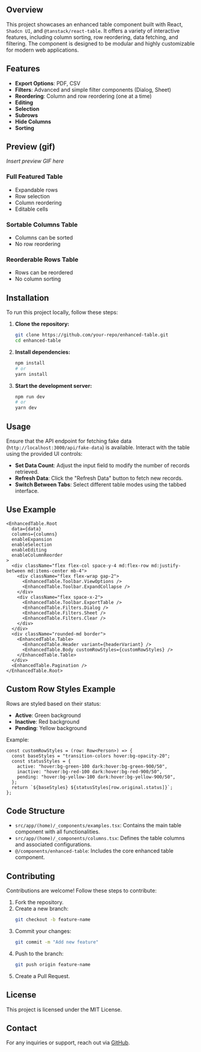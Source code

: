 ## Overview

This project showcases an enhanced table component built with React, `Shadcn UI`, and `@tanstack/react-table`. It offers a variety of interactive features, including column sorting, row reordering, data fetching, and filtering. The component is designed to be modular and highly customizable for modern web applications.

## Features

- **Export Options**: PDF, CSV
- **Filters**: Advanced and simple filter components (Dialog, Sheet)
- **Reordering**: Column and row reordering (one at a time)
- **Editing**
- **Selection**
- **Subrows**
- **Hide Columns**
- **Sorting**

## Preview (gif)

*Insert preview GIF here*

### Full Featured Table
- Expandable rows
- Row selection
- Column reordering
- Editable cells

### Sortable Columns Table
- Columns can be sorted
- No row reordering

### Reorderable Rows Table
- Rows can be reordered
- No column sorting

## Installation

To run this project locally, follow these steps:

1. **Clone the repository:**
   ```bash
   git clone https://github.com/your-repo/enhanced-table.git
   cd enhanced-table
   ```
2. **Install dependencies:**
   ```bash
   npm install
   # or
   yarn install
   ```
3. **Start the development server:**
   ```bash
   npm run dev
   # or
   yarn dev
   ```

## Usage

Ensure that the API endpoint for fetching fake data (`http://localhost:3000/api/fake-data`) is available. Interact with the table using the provided UI controls:

- **Set Data Count**: Adjust the input field to modify the number of records retrieved.
- **Refresh Data**: Click the "Refresh Data" button to fetch new records.
- **Switch Between Tabs**: Select different table modes using the tabbed interface.

## Use Example

```tsx
<EnhancedTable.Root
  data={data}
  columns={columns}
  enableExpansion
  enableSelection
  enableEditing
  enableColumnReorder
>
  <div className="flex flex-col space-y-4 md:flex-row md:justify-between md:items-center mb-4">
    <div className="flex flex-wrap gap-2">
      <EnhancedTable.Toolbar.ViewOptions />
      <EnhancedTable.Toolbar.ExpandCollapse />
    </div>
    <div className="flex space-x-2">
      <EnhancedTable.Toolbar.ExportTable />
      <EnhancedTable.Filters.Dialog />
      <EnhancedTable.Filters.Sheet />
      <EnhancedTable.Filters.Clear />
    </div>
  </div>
  <div className="rounded-md border">
    <EnhancedTable.Table>
      <EnhancedTable.Header variant={headerVariant} />
      <EnhancedTable.Body customRowStyles={customRowStyles} />
    </EnhancedTable.Table>
  </div>
  <EnhancedTable.Pagination />
</EnhancedTable.Root>
```

## Custom Row Styles Example

Rows are styled based on their status:

- **Active**: Green background
- **Inactive**: Red background
- **Pending**: Yellow background

Example:
```tsx
const customRowStyles = (row: Row<Person>) => {
  const baseStyles = "transition-colors hover:bg-opacity-20";
  const statusStyles = {
    active: "hover:bg-green-100 dark:hover:bg-green-900/50",
    inactive: "hover:bg-red-100 dark:hover:bg-red-900/50",
    pending: "hover:bg-yellow-100 dark:hover:bg-yellow-900/50",
  };
  return `${baseStyles} ${statusStyles[row.original.status]}`;
};
```

## Code Structure

- `src/app/(home)/_components/examples.tsx`: Contains the main table component with all functionalities.
- `src/app/(home)/_components/columns.tsx`: Defines the table columns and associated configurations.
- `@/components/enhanced-table`: Includes the core enhanced table component.

## Contributing

Contributions are welcome! Follow these steps to contribute:

1. Fork the repository.
2. Create a new branch:
   ```bash
   git checkout -b feature-name
   ```
3. Commit your changes:
   ```bash
   git commit -m "Add new feature"
   ```
4. Push to the branch:
   ```bash
   git push origin feature-name
   ```
5. Create a Pull Request.

## License

This project is licensed under the MIT License.

## Contact

For any inquiries or support, reach out via [GitHub](https://github.com/drefahl).
